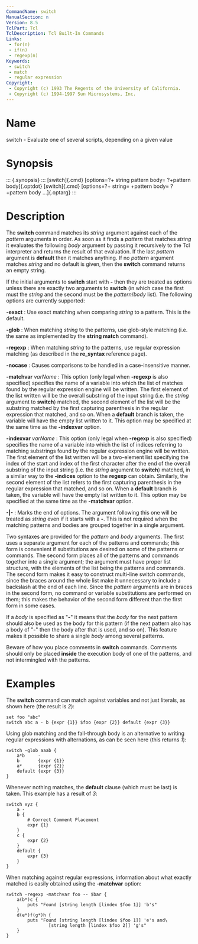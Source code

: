 ```yaml
---
CommandName: switch
ManualSection: n
Version: 8.5
TclPart: Tcl
TclDescription: Tcl Built-In Commands
Links:
 - for(n)
 - if(n)
 - regexp(n)
Keywords:
 - switch
 - match
 - regular expression
Copyright:
 - Copyright (c) 1993 The Regents of the University of California.
 - Copyright (c) 1994-1997 Sun Microsystems, Inc.
---
```


# Name

switch - Evaluate one of several scripts, depending on a given value

# Synopsis

::: {.synopsis} :::
[switch]{.cmd} [options=?+ string pattern body= ?+pattern body]{.optdot}
[switch]{.cmd} [options=?+ string= +pattern body= ?+pattern body ...]{.optarg}
:::

# Description

The **switch** command matches its *string* argument against each of the *pattern* arguments in order. As soon as it finds a *pattern* that matches *string* it evaluates the following *body* argument by passing it recursively to the Tcl interpreter and returns the result of that evaluation. If the last *pattern* argument is **default** then it matches anything. If no *pattern* argument matches *string* and no default is given, then the **switch** command returns an empty string.

If the initial arguments to **switch** start with **-** then they are treated as options unless there are exactly two arguments to **switch** (in which case the first must the *string* and the second must be the *pattern*/*body* list). The following options are currently supported:

**-exact**
: Use exact matching when comparing *string* to a pattern.  This is the default.

**-glob**
: When matching *string* to the patterns, use glob-style matching (i.e. the same as implemented by the **string match** command).

**-regexp**
: When matching *string* to the patterns, use regular expression matching (as described in the **re_syntax** reference page).

**-nocase**
: Causes comparisons to be handled in a case-insensitive manner.

**-matchvar** *varName*
: This option (only legal when **-regexp** is also specified) specifies the name of a variable into which the list of matches found by the regular expression engine will be written.  The first element of the list written will be the overall substring of the input string (i.e. the *string* argument to **switch**) matched, the second element of the list will be the substring matched by the first capturing parenthesis in the regular expression that matched, and so on.  When a **default** branch is taken, the variable will have the empty list written to it.  This option may be specified at the same time as the **-indexvar** option.

**-indexvar** *varName*
: This option (only legal when **-regexp** is also specified) specifies the name of a variable into which the list of indices referring to matching substrings found by the regular expression engine will be written.  The first element of the list written will be a two-element list specifying the index of the start and index of the first character after the end of the overall substring of the input string (i.e. the *string* argument to **switch**) matched, in a similar way to the **-indices** option to the **regexp** can obtain.  Similarly, the second element of the list refers to the first capturing parenthesis in the regular expression that matched, and so on.  When a **default** branch is taken, the variable will have the empty list written to it.  This option may be specified at the same time as the **-matchvar** option.

**-\|-**
: Marks the end of options.  The argument following this one will be treated as *string* even if it starts with a **-**. This is not required when the matching patterns and bodies are grouped together in a single argument.


Two syntaxes are provided for the *pattern* and *body* arguments. The first uses a separate argument for each of the patterns and commands; this form is convenient if substitutions are desired on some of the patterns or commands. The second form places all of the patterns and commands together into a single argument; the argument must have proper list structure, with the elements of the list being the patterns and commands. The second form makes it easy to construct multi-line switch commands, since the braces around the whole list make it unnecessary to include a backslash at the end of each line. Since the *pattern* arguments are in braces in the second form, no command or variable substitutions are performed on them;  this makes the behavior of the second form different than the first form in some cases.

If a *body* is specified as "**-**" it means that the *body* for the next pattern should also be used as the body for this pattern (if the next pattern also has a body of "**-**" then the body after that is used, and so on). This feature makes it possible to share a single *body* among several patterns.

Beware of how you place comments in **switch** commands.  Comments should only be placed **inside** the execution body of one of the patterns, and not intermingled with the patterns.

# Examples

The **switch** command can match against variables and not just literals, as shown here (the result is *2*):

```
set foo "abc"
switch abc a - b {expr {1}} $foo {expr {2}} default {expr {3}}
```

Using glob matching and the fall-through body is an alternative to writing regular expressions with alternations, as can be seen here (this returns *1*):

```
switch -glob aaab {
    a*b     -
    b       {expr {1}}
    a*      {expr {2}}
    default {expr {3}}
}
```

Whenever nothing matches, the **default** clause (which must be last) is taken.  This example has a result of *3*:

```
switch xyz {
    a -
    b {
        # Correct Comment Placement
        expr {1}
    }
    c {
        expr {2}
    }
    default {
        expr {3}
    }
}
```

When matching against regular expressions, information about what exactly matched is easily obtained using the **-matchvar** option:

```
switch -regexp -matchvar foo -- $bar {
    a(b*)c {
        puts "Found [string length [lindex $foo 1]] 'b's"
    }
    d(e*)f(g*)h {
        puts "Found [string length [lindex $foo 1]] 'e's and\
                [string length [lindex $foo 2]] 'g's"
    }
}
```

